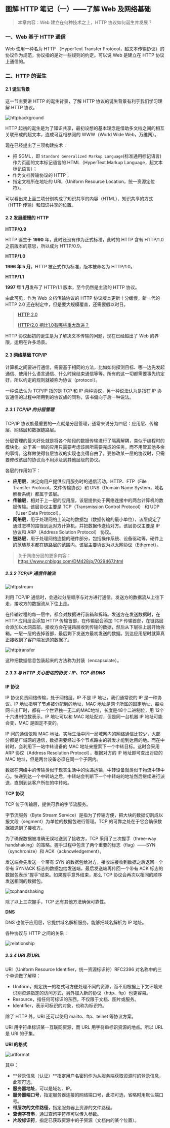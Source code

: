 ## 图解 HTTP 笔记（一）——了解 Web 及网络基础

> 本章内容：Web 建立在何种技术之上，HTTP 协议如何诞生并发展？

### 一、Web 基于 HTTP 通信

Web 使用一种名为 HTTP （HyperText Transfer Protocol，超文本传输协议）的协议作为规范，协议指的是对一些规则的约定。可以说 Web 是建立在 HTTP 协议上通信的。

### 二、HTTP 的诞生

#### 2.1 诞生背景

这一节主要讲 HTTP 的诞生背景，了解 HTTP 协议的诞生背景有利于我们学习理解 HTTP 协议。

![httpbackground](./pics/httpbackground.png)

HTTP 起初的诞生是为了知识共享，最初设想的基本理念是借助多文档之间的相互关联形成的超文本，连成可互相参阅的 WWW（World Wide Web，万维网）。

现在已经提出了三项构建技术：

* 把 SGML，即 `Standard Generalized Markup Language`(标准通用标记语言) 作为页面的文本标记语言的 HTML（HyperText Markup Language，超文本标记语言）；
* 作为文档传输协议的 HTTP；
* 指定文档所在地址的 URL（Uniform Resource Location，统一资源定位符）。

可以看出来上面三项分别构成了知识共享的内容（HTML）、知识共享的方式（HTTP 传输）和知识共享的位置。

#### 2.2 发展缓慢的 HTTP

**HTTP/0.9**

HTTP 诞生于 **1990** 年，此时还没有作为正式标准，此时的 HTTP 含有 HTTP/1.0 之前版本的意思，所以成为 HTTP/0.9。

**HTTP/1.0**

**1996 年 5 月**，HTTP 被正式作为标准，版本被命名为 HTTP/1.0。

**HTTP/1.1**

**1997 年 1 月**发布了 HTTP/1.1 版本，至今仍然是主流的 HTTP 协议。

由此可见，作为 Web 文档传输协议的 HTTP 协议版本更新十分缓慢，新一代的 HTTP 2.0 还在制定中，但是要大规模覆盖，还需要假以时日。

> [HTTP 2.0](<https://en.wikipedia.org/wiki/HTTP/2>)
>
> [HTTP/2.0 相比1.0有哪些重大改进？](<https://www.zhihu.com/question/34074946>)

HTTP 协议起初的诞生是为了解决文本传输的问题，现在已经超出了 Web 的界限，运用在许多场景。

#### 2.3 网络基础 TCP/IP

计算机之间要进行通信，需要基于相同的方法，比如如何探测目标、哪一边先发起通信、使用什么语言通信、什么时候结束通信等等。所有的这一切都需要事先约定好，所以约定的规则就被称为协议（protocol）。

一种说法认为 TCP/IP 指的是 TCP 和 IP 两种协议，另一种说法认为是指在 IP 协议通信的过程中所用到的协议族的同称，该书偏向于后一种说法。

#####  2.3.1 TCP/IP 的分层管理

TCP/IP 协议族最重要的一点就是分层管理，通常来说分为四层：应用层、传输层、网络层和数据链路层。

分层管理的最大好处就是将各个阶段的数据传输进行了隔离解耦，类似于编程时的模块化。处于某一层的应用只需要考虑该层所需要完成的任务，而不用管其他多余的事情。这样做使得各层协议的实现也变得自由了，要修改某一层的协议时，只需要修改该层的协议而不用涉及到其他层级的协议。

各层的作用如下：

* **应用层**，决定向用户提供应用服务时的通信活动。HTTP、FTP（File Transfer Protocol，文件传输协议）和 DNS（Domain Name System，域名解析系统）都属于该层。
* **传输层**，相对于上一层的应用层，该层提供处于网络连接中的两台计算机的数据传输。该层协议主要是 TCP（Transmission Control Protocol） 和 UDP（User Data Protocol）。
* **网络层**，用于处理网络上流动的数据包（数据传输的最小单位），该层规定了通过怎样的路径到达对方计算机，并把数据传送给对方。该层协议主要是 IP 协议和 ARP（Address Solution Protocol） 协议。
* **链路层**，用于处理网络连接的硬件部分，包括操作系统、设备驱动等，硬件上的范畴基本都在链路层的范围内。该层主要协议为以太网协议（Ethernet）。

> 关于网络分层的更多内容：<https://www.cnblogs.com/DM428/p/7029467.html>

##### 2.3.2 TCP/IP 通信传输流

![httpstream](./pics/httpstream.png)

利用 TCP/IP 通信时，会通过分层顺序与对方进行通信。发送方的数据流从上往下走，接收方的数据流从下往上走。

在传输过程的每一层中，都会对数据进行装箱和拆箱。发送方在发送数据时，在 HTTP 应用层会添加 HTTP 传输首部，在传输层会添加 TCP 传输首部，在链路层会添加以太网首部。接收方会在链路层收到传输的数据，然后从下层往上层开始拆箱。一层一层的去掉首部，最后剩下发送方最初发送的数据。到达应用层时就算真正接收到了客户端发送的数据了。

![httptransfer](./pics/httptransfer.png)

这种把数据信息包装起来的方法称为封装（encapsulate）。

##### 2.3.3 与 HTTP 关心密切的协议：IP、TCP 和 DNS

**IP 协议**

IP 协议负责网络传输，处于网络层。IP 不是 IP 地址，我们通常说的 IP 是一种协议。IP 地址指明了节点被分配到的地址，MAC 地址是网卡所属的固定地址，每块网卡出厂时，都有一个世界独一无二的MAC地址，长度是48个二进制位，用 12个十六进制位数表示。IP 地址可以和 MAC 地址配对，但是同一台机器 IP 地址可能会变，MAC 是固定不变的。

IP 间的通信依赖 MAC 地址，实际生活中同一局域网内的网络通信比较少，大部分都是广域网的通信，数据需要经过多个节点路由的转发才能到达目的地。而在中转时，会利用下一站中转设备的 MAC 地址来搜索下一个中转目标。这时会采用 ARP 协议（Address Resolution Protocol），根据对方的 IP 地址即可查出对应的 MAC 地址，但是两台设备必须在同一个子网内。

数据在网络中的传输类似于现实生活中的快递运输，中转设备就类似于物流中转中心。快递到达一个中转站之后，中转站会判断下一个中转站的地址然后继续进行派送，直到到达客户所在的中转站。

**TCP 协议**

TCP 位于传输层，提供可靠的字节流服务。

字节流服务（Byte Stream Service）是指为了传输方便，把大块的数据切割成以报文段（segment）为单位的数据包进行管理。TCP 的可靠之处在于它会确保数据被送到了接收方。

为了确保数据被准确无误地送到了接收方，TCP 采用了三次握手（three-way handshaking）的策略。握手过程中包含了两个重要的标志（flag）——SYN（synchronize）和 ACK（acknowledgement）。

发送端会先发送一个带有 SYN 的数据包给对方，接收端接收到数据之后返回一个 带有 SYN/ACK 标志的数据包给发送端，最后发送端再传回一个带有 ACK 标志的数据包表示“握手”结束。如果握手意外结束，那么 TCP 协议会再次以相同的顺序发送相同的数据包。

![tcphandshaking](./pics/tcphandshaking.png)

除了以上三次握手，TCP 还有其他方法确保可靠性。

**DNS**

DNS 也位于应用层，它提供域名解析服务。能够把域名解析为 IP 地址。

各种协议与 HTTP 之间的关系：

![relationship](./pics/relationship.png)

##### 2.3.4 URI 和 URL

URI（Uniform Resource Identifier，统一资源标识符）RFC2396 对名称中的三个单词做了解释：

* Uniform，规定统一的格式可方便处理不同的资源，而不用根据上下文环境来识别资源指定的访问方式，另外加入新的协议（http、ftp）也更容易。
* Resource，指任何可标识的东西。不仅限于文档、图片或服务。
* Identifier，表示可标识的对象，也称为标识符。

除了 HTTP 外，URI 还可以使用 mailto、ftp、telnet 等协议方案。

URI 用字符串标识某一互联网资源，而 URL 用字符串标识资源的地点。所以 URL 是 URI 的子集。

**URI 的格式**

![urlformat](./pics/urlformat.png)

其中：

* **登录信息（认证）**指定用户名密码作为从服务端获取资源时的登录信息，此项可选。
* **服务器地址**，可以是域名、IP。
* **服务器端口号**，指定服务器连接的网络端口号，此项可选，省略时用默认端口号。
* **带层次的文件路径**，指定服务器上资源的文件路径。
* **查询字符串**，通过查询字符串可以传入参数。
* **片段标识符**，指定已获取资源中的子资源（文档内的某个位置）。